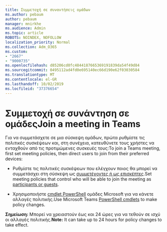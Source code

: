 ```yaml
---
title: Συμμετοχή σε συναντήσεις ομάδων
ms.author: pebaum
author: pebaum
manager: mnirkhe
ms.audience: Admin
ms.topic: article
ROBOTS: NOINDEX, NOFOLLOW
localization_priority: Normal
ms.collection: Adm_O365
ms.custom:
- "2667"
- "9000735"
ms.openlocfilehash: d85206cd0fc4844187665369191839da54f49d84
ms.sourcegitcommit: 0495112ad4fd0e695140ec66d190e62f03030584
ms.translationtype: MT
ms.contentlocale: el-GR
ms.lasthandoff: 10/02/2019
ms.locfileid: "37376654"
---
```

# <a name="join-a-meeting-in-teams"></a><span data-ttu-id="9565b-102">Συμμετοχή σε συνάντηση σε ομάδες</span><span class="sxs-lookup"><span data-stu-id="9565b-102">Join a meeting in Teams</span></span>

<span data-ttu-id="9565b-103">Για να συμμετάσχετε σε μια σύσκεψη ομάδων, πρώτα ρυθμίστε τις πολιτικές συσκέψεων και, στη συνέχεια, κατευθύνετε τους χρήστες να ενταχθούν από τις προτιμώμενες συσκευές τους:</span><span class="sxs-lookup"><span data-stu-id="9565b-103">To join a Teams meeting, first set meeting policies, then direct users to join from their preferred devices:</span></span>

- <span data-ttu-id="9565b-104">Ρυθμίστε τις πολιτικές συσκέψεων που ελέγχουν ποιος θα μπορεί να συμμετάσχει στη σύσκεψη ως [συμμετέχοντες ή ως επισκέπτες](https://docs.microsoft.com/microsoftteams/meeting-policies-in-teams#meeting-policy-settings---participants--guests).</span><span class="sxs-lookup"><span data-stu-id="9565b-104">Set meeting policies that control who will be able to join the meeting as [participants or guests](https://docs.microsoft.com/microsoftteams/meeting-policies-in-teams#meeting-policy-settings---participants--guests).</span></span> 

- <span data-ttu-id="9565b-105">Χρησιμοποιήστε [cmdlet PowerShell](https://docs.microsoft.com/en-us/microsoftteams/teams-powershell-overview) ομάδες Microsoft για να κάνετε αλλαγές πολιτικής.</span><span class="sxs-lookup"><span data-stu-id="9565b-105">Use Microsoft Teams [PowerShell cmdlets](https://docs.microsoft.com/en-us/microsoftteams/teams-powershell-overview) to make policy changes.</span></span>    

<span data-ttu-id="9565b-106">**Σημείωση:** Μπορεί να χρειαστούν έως και 24 ώρες για να τεθούν σε ισχύ οι αλλαγές πολιτικής.</span><span class="sxs-lookup"><span data-stu-id="9565b-106">**Note:** It can take up to 24 hours for policy changes to take effect.</span></span>